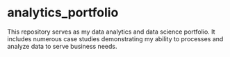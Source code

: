 # analytics_portfolio
This repository serves as my data analytics and data science portfolio. It includes numerous case studies demonstrating my ability to processes and analyze data to serve business needs. 
